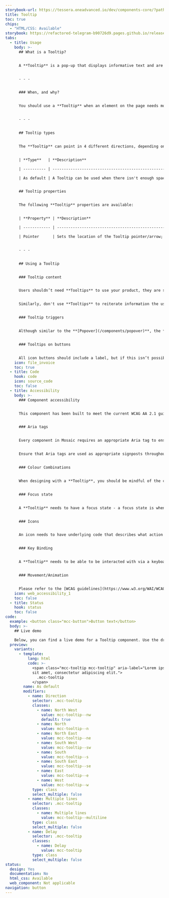 ```yaml
---
storybook-url: https://tessera.oneadvanced.io/dev/components-core/?path=/docs/html-button--as-default
title: Tooltip
toc: true
chips:
  - "HTML/CSS: Available"
storybook: https://refactored-telegram-b90726d9.pages.github.io/release/?path=/docs/components-tooltip-introduction
tabs:
  - title: Usage
    body: >-
      ## What is a Tooltip?


      A **Tooltip** is a pop-up that displays informative text and are triggered by the user hovering over something.


      - - -


      ### When, and why?


      You should use a **Tooltip** when an element on the page needs more explanation than the UI is able to provide. **Tooltips** supplement the UI and ensure the element usage is clear.


      - - -


      ## Tooltip types


      The **Tooltip** can point in 4 different directions, depending on the space available. Choose a direction carefully to make sure the content is always clearly connected to its trigger and is not covered up by the **Tooltip**.


      | **Type**   | **Description**                                                                               |

      | ---------- | --------------------------------------------------------------------------------------------- |

      | As default | A Tooltip can be used when there isn't enough space to show content fully visible on the page |


      ## Tooltip properties


      The following **Tooltip** properties are available:


      | **Property** | **Description**                                                            |

      | ------------ | -------------------------------------------------------------------------- |

      | Pointer      | Sets the location of the Tooltip pointer/arrow; Top, Bottom, Left or Right |


      - - -


      ## Using a Tooltip


      ### Tooltip content


      Users shouldn’t need **Tooltips** to use your product, they are supplementary messages that help to provide more information or context to something. Think of them as helpful nuggets of information that will give users a push in the right direction, rather than something they **need** to read to use your product effectively. If a user needs that information, they won't be able to see it while interacting with another element - thus, they would need to read it, remember it, and hope they don't forget when they move their cursor to interact with the element!


      Similarly, don't use **Tooltips** to reiterate information the user can already see. 


      ### Tooltip triggers


      Although similar to the **[Popover](/components/popover)**, the **Tooltip** is triggered by the user hovering over an element, not by selecting it. For example, they can be triggered by the user hovering over elements such as images, icons, buttons or hyperlinks.  It is important to note that this behaviour can be considered less accessible so be cautious in it's usage.


      ### Tooltips on buttons


      All icon buttons should include a label, but if this isn’t possible **Tooltips** can help distinguish actions between unlabelled icons.
    icon: file_invoice
    toc: true
  - title: Code
    hook: code
    icon: source_code
    toc: false
  - title: Accessibility
    body: >-
      ### Component accessibility


      This component has been built to meet the current WCAG AA 2.1 guidelines. We also test these components against the guidelines before release.


      ### Aria tags


      Every component in Mosaic requires an appropriate Aria tag to ensure that screen readers can effectively parse the page. Aria tags are provided as part of Mosaic. Please do not override these without good reason.


      Ensure that Aria tags are used as appropriate signposts throughout the product.


      ### Colour Combinations


      When designing with a **Tooltip**, you should be mindful of the colour combinations you are using. The components have been designed with this in mind, but if you are using colours that are not part of the default component, please ensure that there is a clear colour contrast within the parts of the component and between the **Accordion** and the background it is on. To check the contrast, please use [WebAIM's contrast checker](https://webaim.org/resources/contrastchecker/).


      ### Focus state


      A **Tooltip** needs to have a focus state - a focus state is when you tab into an element to interact with it. Ensure that users can use their keyboard to focus on the **Tooltip**.


      ### Icons


      An icon needs to have underlying code that describes what action the icon takes. the labels should be specific - for example, a 'bin' icon for delete should be labelled 'delete' not 'bin'.


      ### Key Binding


      A **Tooltip** needs to be able to be interacted with via a keyboard. Where possible we will provide key-binds within our Mosaic component or there will be default HTML ones. If this isn't the case then please implement logical key-binds for all intractable components.


      ### Movement/Animation


      Please refer to the [WCAG guidelines](https://www.w3.org/WAI/WCAG21/quickref/?showtechniques=129%2C131%2C133%2C136%2C141%2C145%2C147%2C1412%2C211%2C212%2C231%2C241%2C245%2C251%2C254%2C312%2C322%2C332%2C411%2C412%2C413#three-flashes-or-below-threshold) for the time-based considerations for animations.
    icon: web_accessibility_1
    toc: false
  - title: Status
    hook: status
    toc: false
code:
  example: <button class="mcc-button">Button text</button>
  body: >-
    ## Live demo

    Below, you can find a live demo for a Tooltip component. Use the drop-down menus and radio buttons to view the different Tooltip Types and Variants.
  preview:
    variants:
      - template:
          lang: html
          code: >-
            <span class="mcc-tooltip mcc-tooltip" aria-label="Lorem ipsum dolor
            sit amet, consectetur adipiscing elit.">
              .mcc-tooltip
            </span>
        name: As default
        modifiers:
          - name: Direction
            selector: .mcc-tooltip
            classes:
              - name: North West
                value: mcc-tooltip--nw
                default: true
              - name: North
                value: mcc-tooltip--n
              - name: North East
                value: mcc-tooltip--ne
              - name: South West
                value: mcc-tooltip--sw
              - name: South
                value: mcc-tooltip--s
              - name: South East
                value: mcc-tooltip--se
              - name: East
                value: mcc-tooltip--e
              - name: West
                value: mcc-tooltip--w
            type: class
            select_multiple: false
          - name: Multiple lines
            selector: .mcc-tooltip
            classes:
              - name: Multiple lines
                value: mcc-tooltip--multiline
            type: class
            select_multiple: false
          - name: Delay
            selector: .mcc-tooltip
            classes:
              - name: Delay
                value: mcc-tooltip
            type: class
            select_multiple: false
status:
  design: Yes
  documentation: No
  html_css: Available
  web_component: Not applicable
navigation: button
---
```

